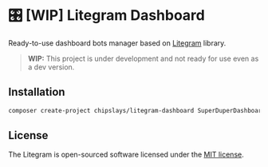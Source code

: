 # 🎛 [WIP] Litegram Dashboard

Ready-to-use dashboard bots manager based on [Litegram](https://github.com/chipslays/litegram) library.

> **WIP:** This project is under development and not ready for use even as a dev version. 

## Installation

```bash
composer create-project chipslays/litegram-dashboard SuperDuperDashboard
```

## License

The Litegram is open-sourced software licensed under the [MIT license](https://opensource.org/licenses/MIT).

